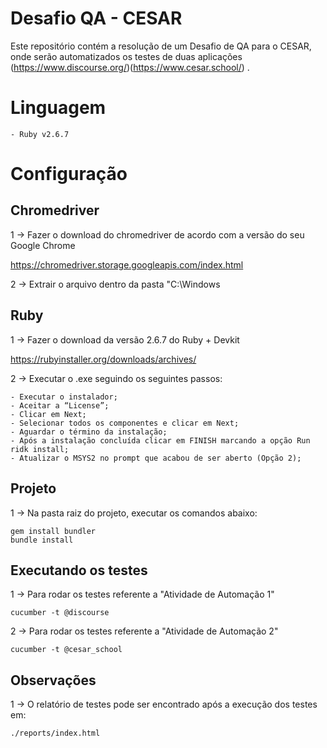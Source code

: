 Desafio QA - CESAR
=======

Este repositório contém a resolução de um Desafio de QA para o CESAR, onde serão automatizados os testes de duas aplicações (https://www.discourse.org/)(https://www.cesar.school/) .


# Linguagem

	- Ruby v2.6.7


# Configuração

## Chromedriver ##

1 -> Fazer o download do chromedriver de acordo com a versão do seu Google Chrome

https://chromedriver.storage.googleapis.com/index.html

2 -> Extrair o arquivo dentro da pasta "C:\Windows

## Ruby ##

1 -> Fazer o download da versão 2.6.7 do Ruby + Devkit

https://rubyinstaller.org/downloads/archives/

2 -> Executar o .exe seguindo os seguintes passos:

    - Executar o instalador;
    - Aceitar a “License”;
    - Clicar em Next; 
    - Selecionar todos os componentes e clicar em Next;
    - Aguardar o término da instalação;
    - Após a instalação concluída clicar em FINISH marcando a opção Run ridk install;
    - Atualizar o MSYS2 no prompt que acabou de ser aberto (Opção 2);

## Projeto ##

1 -> Na pasta raiz do projeto, executar os comandos abaixo:

    gem install bundler
    bundle install

## Executando os testes ##

1 -> Para rodar os testes referente a "Atividade de Automação 1"

    cucumber -t @discourse

2 -> Para rodar os testes referente a "Atividade de Automação 2"

    cucumber -t @cesar_school

## Observações ##

1 -> O relatório de testes pode ser encontrado após a execução dos testes em:

    ./reports/index.html
